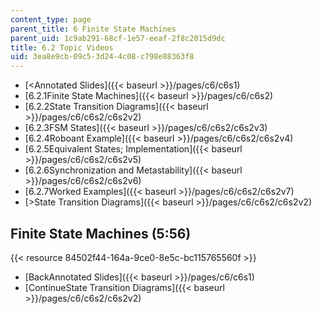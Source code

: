 ```yaml
---
content_type: page
parent_title: 6 Finite State Machines
parent_uid: 1c9ab291-68cf-1e57-eeaf-2f8c2015d9dc
title: 6.2 Topic Videos
uid: 3ea8e9cb-09c5-3d24-4c08-c798e88363f8
---
```


*   [<Annotated Slides]({{< baseurl >}}/pages/c6/c6s1)
*   [6.2.1Finite State Machines]({{< baseurl >}}/pages/c6/c6s2)
*   [6.2.2State Transition Diagrams]({{< baseurl >}}/pages/c6/c6s2/c6s2v2)
*   [6.2.3FSM States]({{< baseurl >}}/pages/c6/c6s2/c6s2v3)
*   [6.2.4Roboant Example]({{< baseurl >}}/pages/c6/c6s2/c6s2v4)
*   [6.2.5Equivalent States; Implementation]({{< baseurl >}}/pages/c6/c6s2/c6s2v5)
*   [6.2.6Synchronization and Metastability]({{< baseurl >}}/pages/c6/c6s2/c6s2v6)
*   [6.2.7Worked Examples]({{< baseurl >}}/pages/c6/c6s2/c6s2v7)
*   [\>State Transition Diagrams]({{< baseurl >}}/pages/c6/c6s2/c6s2v2)

Finite State Machines (5:56)
----------------------------

{{< resource 84502f44-164a-9ce0-8e5c-bc115765560f >}}

*   [BackAnnotated Slides]({{< baseurl >}}/pages/c6/c6s1)
*   [ContinueState Transition Diagrams]({{< baseurl >}}/pages/c6/c6s2/c6s2v2)